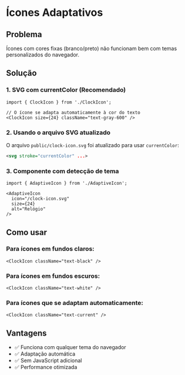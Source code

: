 # Ícones Adaptativos

## Problema
Ícones com cores fixas (branco/preto) não funcionam bem com temas personalizados do navegador.

## Solução

### 1. SVG com currentColor (Recomendado)
```tsx
import { ClockIcon } from './ClockIcon';

// O ícone se adapta automaticamente à cor do texto
<ClockIcon size={24} className="text-gray-600" />
```

### 2. Usando o arquivo SVG atualizado
O arquivo `public/clock-icon.svg` foi atualizado para usar `currentColor`:
```svg
<svg stroke="currentColor" ...>
```

### 3. Componente com detecção de tema
```tsx
import { AdaptiveIcon } from './AdaptiveIcon';

<AdaptiveIcon 
  icon="/clock-icon.svg" 
  size={24} 
  alt="Relógio" 
/>
```

## Como usar

### Para ícones em fundos claros:
```tsx
<ClockIcon className="text-black" />
```

### Para ícones em fundos escuros:
```tsx
<ClockIcon className="text-white" />
```

### Para ícones que se adaptam automaticamente:
```tsx
<ClockIcon className="text-current" />
```

## Vantagens
- ✅ Funciona com qualquer tema do navegador
- ✅ Adaptação automática
- ✅ Sem JavaScript adicional
- ✅ Performance otimizada 